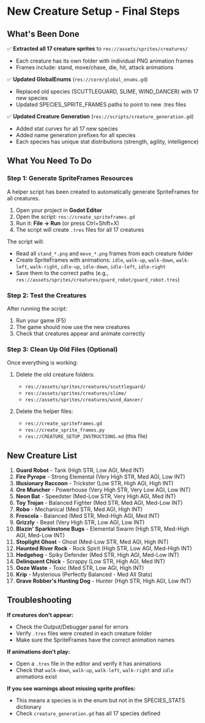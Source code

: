 # New Creature Setup - Final Steps

## What's Been Done

✅ **Extracted all 17 creature sprites** to `res://assets/sprites/creatures/`
- Each creature has its own folder with individual PNG animation frames
- Frames include: stand, move/chase, die, hit, attack animations

✅ **Updated GlobalEnums** (`res://core/global_enums.gd`)
- Replaced old species (SCUTTLEGUARD, SLIME, WIND_DANCER) with 17 new species
- Updated SPECIES_SPRITE_FRAMES paths to point to new .tres files

✅ **Updated Creature Generation** (`res://scripts/creature_generation.gd`)
- Added stat curves for all 17 new species
- Added name generation prefixes for all species
- Each species has unique stat distributions (strength, agility, intelligence)

## What You Need To Do

### Step 1: Generate SpriteFrames Resources

A helper script has been created to automatically generate SpriteFrames for all creatures.

1. Open your project in **Godot Editor**
2. Open the script: `res://create_spriteframes.gd`
3. Run it: **File → Run** (or press Ctrl+Shift+X)
4. The script will create `.tres` files for all 17 creatures

The script will:
- Read all `stand_*.png` and `move_*.png` frames from each creature folder
- Create SpriteFrames with animations: `idle`, `walk-up`, `walk-down`, `walk-left`, `walk-right`, `idle-up`, `idle-down`, `idle-left`, `idle-right`
- Save them to the correct paths (e.g., `res://assets/sprites/creatures/guard_robot/guard_robot.tres`)

### Step 2: Test the Creatures

After running the script:

1. Run your game (F5)
2. The game should now use the new creatures
3. Check that creatures appear and animate correctly

### Step 3: Clean Up Old Files (Optional)

Once everything is working:

1. Delete the old creature folders:
   - `res://assets/sprites/creatures/scuttleguard/`
   - `res://assets/sprites/creatures/slime/`
   - `res://assets/sprites/creatures/wind_dancer/`

2. Delete the helper files:
   - `res://create_spriteframes.gd`
   - `res://create_sprite_frames.py`
   - `res://CREATURE_SETUP_INSTRUCTIONS.md` (this file)

## New Creature List

1. **Guard Robot** - Tank (High STR, Low AGI, Med INT)
2. **Fire Pyrope** - Strong Elemental (Very High STR, Med AGI, Low INT)
3. **Illusionary Raccoon** - Trickster (Low STR, High AGI, High INT)
4. **Ore Muncher** - Powerhouse (Very High STR, Very Low AGI, Low INT)
5. **Neon Bat** - Speedster (Med-Low STR, Very High AGI, Med INT)
6. **Toy Trojan** - Balanced Fighter (Med STR, Med AGI, Med-Low INT)
7. **Robo** - Mechanical (Med STR, Med AGI, High INT)
8. **Froscola** - Balanced (Med STR, Med-High AGI, Med INT)
9. **Grizzly** - Beast (Very High STR, Low AGI, Low INT)
10. **Blazin' Sparkinstone Bugs** - Elemental Swarm (High STR, Med-High AGI, Med-Low INT)
11. **Stoplight Ghost** - Ghost (Med-Low STR, Med AGI, High INT)
12. **Haunted River Rock** - Rock Spirit (High STR, Low AGI, Med-High INT)
13. **Hedgehog** - Spiky Defender (Med STR, High AGI, Med-Low INT)
14. **Delinquent Chick** - Scrappy (Low STR, High AGI, Med INT)
15. **Ooze Waste** - Toxic (Med STR, Low AGI, High INT)
16. **Krip** - Mysterious (Perfectly Balanced - Med All Stats)
17. **Grave Robber's Hunting Dog** - Hunter (High STR, High AGI, Low INT)

## Troubleshooting

**If creatures don't appear:**
- Check the Output/Debugger panel for errors
- Verify `.tres` files were created in each creature folder
- Make sure the SpriteFrames have the correct animation names

**If animations don't play:**
- Open a `.tres` file in the editor and verify it has animations
- Check that `walk-down`, `walk-up`, `walk-left`, `walk-right` and `idle` animations exist

**If you see warnings about missing sprite profiles:**
- This means a species is in the enum but not in the SPECIES_STATS dictionary
- Check `creature_generation.gd` has all 17 species defined
